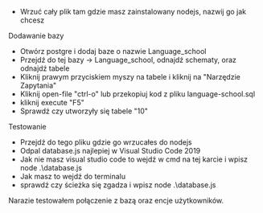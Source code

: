 - Wrzuć cały plik tam gdzie masz zainstalowany nodejs, nazwij go jak chcesz

Dodawanie bazy 

- Otwórz postgre i dodaj baze o nazwie Language_school 
- Przejdź do tej bazy -> Language_school, odnajdź schematy, oraz odnajdź tabele 
- Kliknij prawym przyciskiem myszy na tabele i kliknij na "Narzędzie Zapytania"
- Kliknij open-file "ctrl-o" lub przekopiuj kod z pliku language-school.sql
- kliknij execute "F5" 
- Sprawdź czy utworzyły się tabele "10"

Testowanie 

- Przejdź do tego pliku gdzie go wrzucałes do nodejs
- Odpal database.js najlepiej w Visual Studio Code 2019
- Jak nie masz visual studio code to wejdź w cmd na tej karcie i wpisz node .\database.js
- Jak masz to wejdź do terminalu
- sprawdź czy ścieżka się zgadza i wpisz node .\database.js

Narazie testowałem połączenie z bazą oraz encje użytkowników. 
